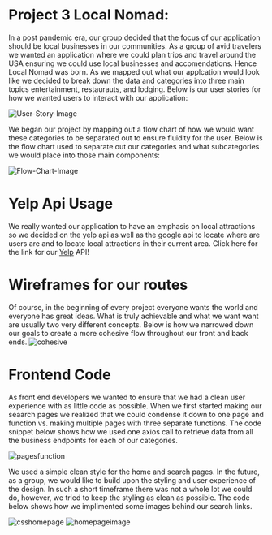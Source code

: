 # Project 3 Local Nomad:

In a post pandemic era, our group decided that the focus of our application should be local businesses in our communities. 
As a group of avid travelers we wanted an application where we could plan trips and travel around the USA
ensuring we could use local businesses and accomendations. Hence Local Nomad was born. As we mapped out what our applcation would 
look like we decided to break down the data and categories into three main topics 
entertainment, restaurauts, and lodging. 
Below is our user stories for how we wanted users to interact with our application:

![User-Story-Image](https://github.com/ariellekatherine92/Project-3-front-end/blob/main/Photos/userstory.png?raw=true)

We began our project by mapping out a flow chart of how we would want these categories to be separated out to ensure fluidity for the user. Below is the flow chart used to separate out our categories and what subcategories we would place into those main components:

![Flow-Chart-Image](https://github.com/ariellekatherine92/Project-3-front-end/blob/main/Photos/flowchart.png?raw=true)

# Yelp Api Usage

We really wanted our application to have an emphasis on local attractions so we decided on the yelp api as well as the google api to locate where are users are 
and to locate local attractions in their current area. Click here for the link for our  [Yelp](https://www.yelp.com/developers/documentation/v3/get_started) API!

# Wireframes for our routes

Of course, in the beginning of every project everyone wants the world and everyone has great ideas. What is truly achievable and what we want want are usually two
very different concepts. Below is how we narrowed down our goals to create a more cohesive flow throughout our front and back ends. 
![cohesive](https://github.com/ariellekatherine92/Project-3-front-end/blob/main/Photos/cohesive.png?raw=true)

# Frontend Code 
As front end developers we wanted to ensure that we had a clean user experience with as little code as possible. When we first started making our seaarch pages we realized that we could condense it down to one page and function vs. making multiple pages with three separate functions. The code snippet below shows how we used one axios call to retrieve data from all the business endpoints for each of our categories. 

![pagesfunction]()

We used a simple clean style for the home and search pages. In the future, as a group, we would like to build upon the styling and user experience of the design. In such a short timeframe there was not a whole lot we could do, however, we tried to keep the styling as clean as possible. The code below shows how we implimented some images behind our search links.

![csshomepage]()
![homepageimage]()






